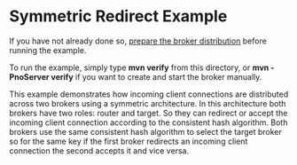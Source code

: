 # Symmetric Redirect Example

If you have not already done so, [prepare the broker distribution](../../../../README.md#getting-started) before running the example.

To run the example, simply type **mvn verify** from this directory, or **mvn -PnoServer verify** if you want to create and start the broker manually.

This example demonstrates how incoming client connections are distributed across two brokers
using a symmetric architecture. In this architecture both brokers have two roles: router and target.
So they can redirect or accept the incoming client connection according to the consistent hash algorithm.
Both brokers use the same consistent hash algorithm to select the target broker so for the same key
if the first broker redirects an incoming client connection the second accepts it and vice versa.